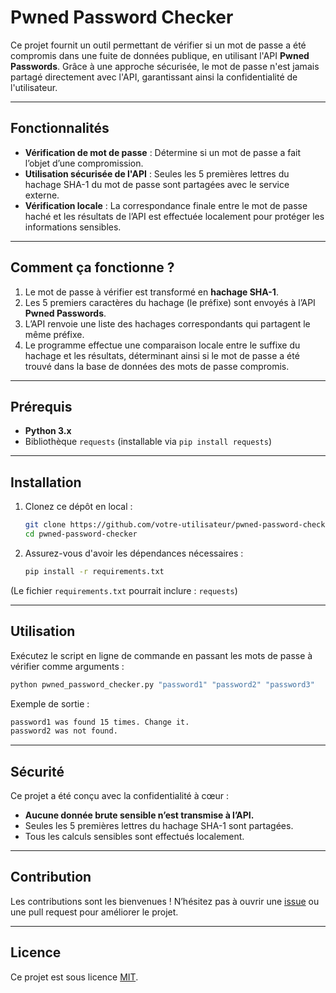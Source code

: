 # Pwned Password Checker

Ce projet fournit un outil permettant de vérifier si un mot de passe a été compromis dans une fuite de données publique, en utilisant l'API **Pwned Passwords**. Grâce à une approche sécurisée, le mot de passe n'est jamais partagé directement avec l'API, garantissant ainsi la confidentialité de l'utilisateur.

---

## Fonctionnalités

- **Vérification de mot de passe** : Détermine si un mot de passe a fait l’objet d’une compromission.
- **Utilisation sécurisée de l'API** : Seules les 5 premières lettres du hachage SHA-1 du mot de passe sont partagées avec le service externe.
- **Vérification locale** : La correspondance finale entre le mot de passe haché et les résultats de l’API est effectuée localement pour protéger les informations sensibles.

---

## Comment ça fonctionne ?

1. Le mot de passe à vérifier est transformé en **hachage SHA-1**.
2. Les 5 premiers caractères du hachage (le préfixe) sont envoyés à l’API **Pwned Passwords**.
3. L’API renvoie une liste des hachages correspondants qui partagent le même préfixe.
4. Le programme effectue une comparaison locale entre le suffixe du hachage et les résultats, déterminant ainsi si le mot de passe a été trouvé dans la base de données des mots de passe compromis.

---

## Prérequis

- **Python 3.x**
- Bibliothèque `requests` (installable via `pip install requests`)

---

## Installation

1. Clonez ce dépôt en local :
   ```bash
   git clone https://github.com/votre-utilisateur/pwned-password-checker.git
   cd pwned-password-checker
   ```
2. Assurez-vous d'avoir les dépendances nécessaires :
   ```bash
   pip install -r requirements.txt
   ```

(Le fichier `requirements.txt` pourrait inclure : `requests`)

---

## Utilisation

Exécutez le script en ligne de commande en passant les mots de passe à vérifier comme arguments :

```bash
python pwned_password_checker.py "password1" "password2" "password3"
```

Exemple de sortie :

```bash
password1 was found 15 times. Change it.
password2 was not found.
```

---

## Sécurité

Ce projet a été conçu avec la confidentialité à cœur :
- **Aucune donnée brute sensible n’est transmise à l’API.**
- Seules les 5 premières lettres du hachage SHA-1 sont partagées.
- Tous les calculs sensibles sont effectués localement.

---

## Contribution

Les contributions sont les bienvenues ! N’hésitez pas à ouvrir une [issue](https://github.com/votre-utilisateur/pwned-password-checker/issues) ou une pull request pour améliorer le projet.

---

## Licence

Ce projet est sous licence [MIT](LICENSE).
